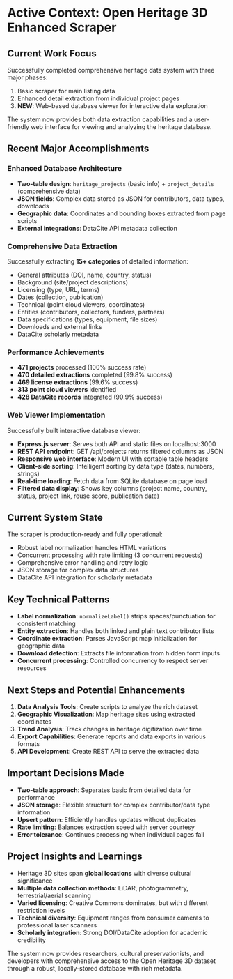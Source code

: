 # Active Context: Open Heritage 3D Enhanced Scraper

## Current Work Focus
Successfully completed comprehensive heritage data system with three major phases:
1. Basic scraper for main listing data
2. Enhanced detail extraction from individual project pages
3. **NEW**: Web-based database viewer for interactive data exploration

The system now provides both data extraction capabilities and a user-friendly web interface for viewing and analyzing the heritage database.

## Recent Major Accomplishments

### Enhanced Database Architecture
- **Two-table design**: `heritage_projects` (basic info) + `project_details` (comprehensive data)
- **JSON fields**: Complex data stored as JSON for contributors, data types, downloads
- **Geographic data**: Coordinates and bounding boxes extracted from page scripts
- **External integrations**: DataCite API metadata collection

### Comprehensive Data Extraction
Successfully extracting **15+ categories** of detailed information:
- General attributes (DOI, name, country, status)
- Background (site/project descriptions)
- Licensing (type, URL, terms)
- Dates (collection, publication)
- Technical (point cloud viewers, coordinates)
- Entities (contributors, collectors, funders, partners)
- Data specifications (types, equipment, file sizes)
- Downloads and external links
- DataCite scholarly metadata

### Performance Achievements
- **471 projects** processed (100% success rate)
- **470 detailed extractions** completed (99.8% success)
- **469 license extractions** (99.6% success)
- **313 point cloud viewers** identified
- **428 DataCite records** integrated (90.9% success)

### Web Viewer Implementation
Successfully built interactive database viewer:
- **Express.js server**: Serves both API and static files on localhost:3000
- **REST API endpoint**: GET /api/projects returns filtered columns as JSON
- **Responsive web interface**: Modern UI with sortable table headers
- **Client-side sorting**: Intelligent sorting by data type (dates, numbers, strings)
- **Real-time loading**: Fetch data from SQLite database on page load
- **Filtered data display**: Shows key columns (project name, country, status, project link, reuse score, publication date)

## Current System State
The scraper is production-ready and fully operational:
- Robust label normalization handles HTML variations
- Concurrent processing with rate limiting (3 concurrent requests)
- Comprehensive error handling and retry logic
- JSON storage for complex data structures
- DataCite API integration for scholarly metadata

## Key Technical Patterns
- **Label normalization**: `normalizeLabel()` strips spaces/punctuation for consistent matching
- **Entity extraction**: Handles both linked and plain text contributor lists
- **Coordinate extraction**: Parses JavaScript map initialization for geographic data
- **Download detection**: Extracts file information from hidden form inputs
- **Concurrent processing**: Controlled concurrency to respect server resources

## Next Steps and Potential Enhancements
1. **Data Analysis Tools**: Create scripts to analyze the rich dataset
2. **Geographic Visualization**: Map heritage sites using extracted coordinates
3. **Trend Analysis**: Track changes in heritage digitization over time
4. **Export Capabilities**: Generate reports and data exports in various formats
5. **API Development**: Create REST API to serve the extracted data

## Important Decisions Made
- **Two-table approach**: Separates basic from detailed data for performance
- **JSON storage**: Flexible structure for complex contributor/data type information
- **Upsert pattern**: Efficiently handles updates without duplicates
- **Rate limiting**: Balances extraction speed with server courtesy
- **Error tolerance**: Continues processing when individual pages fail

## Project Insights and Learnings
- Heritage 3D sites span **global locations** with diverse cultural significance
- **Multiple data collection methods**: LiDAR, photogrammetry, terrestrial/aerial scanning
- **Varied licensing**: Creative Commons dominates, but with different restriction levels
- **Technical diversity**: Equipment ranges from consumer cameras to professional laser scanners
- **Scholarly integration**: Strong DOI/DataCite adoption for academic credibility

The system now provides researchers, cultural preservationists, and developers with comprehensive access to the Open Heritage 3D dataset through a robust, locally-stored database with rich metadata.
